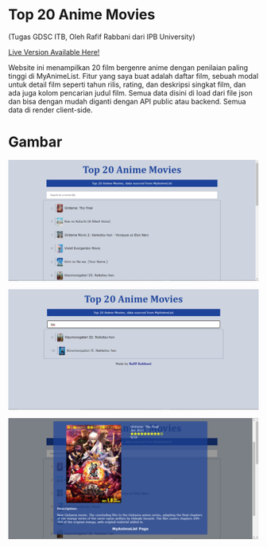 # Top 20 Anime Movies
(Tugas GDSC ITB, Oleh Rafif Rabbani dari IPB University)

[Live Version Available Here!](https://tugas-day-3.vercel.app)

Website ini menampilkan 20 film bergenre anime dengan penilaian paling tinggi di MyAnimeList. Fitur yang saya buat adalah daftar film, sebuah modal untuk detail film seperti tahun rilis, rating, dan deskripsi singkat film, dan ada juga kolom pencarian judul film. Semua data disini di load dari file json dan bisa dengan mudah diganti dengan API public atau backend. Semua data di render client-side.

# Gambar

![Front Page](https://github.com/generasirabbani/tugas-day-3/blob/master/GHImg/mainpage.png?raw=true)

![Search Feature](https://github.com/generasirabbani/tugas-day-3/blob/master/GHImg/searchfeature.png?raw=true)

![Movie Modal](https://github.com/generasirabbani/tugas-day-3/blob/master/GHImg/modalfeature.png?raw=true)
